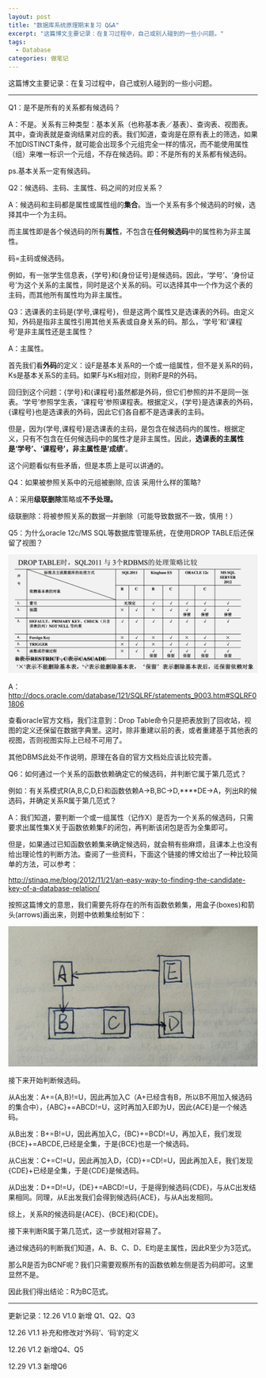 ```yaml
---
layout: post
title: "数据库系统原理期末复习 Q&A"
excerpt: "这篇博文主要记录：在复习过程中，自己或别人碰到的一些小问题。"
tags:
  - Database
categories: 做笔记
---
```


这篇博文主要记录：在复习过程中，自己或别人碰到的一些小问题。

------

Q1：是不是所有的关系都有候选码？

A：不是。关系有三种类型：基本关系（也称基本表／基表）、查询表、视图表。其中，查询表就是查询结果对应的表。我们知道，查询是在原有表上的筛选，如果不加DISTINCT条件，就可能会出现多个元组完全一样的情况，而不能使用属性（组）来唯一标识一个元组，不存在候选码。即：不是所有的关系都有候选码。

ps.基本关系一定有候选码。

 

Q2：候选码、主码、主属性、码之间的对应关系？

A：候选码和主码都是属性或属性组的**集合**。当一个关系有多个候选码的时候，选择其中一个为主码。

而主属性即是各个候选码的所有**属性**，不包含在**任何候选码**中的属性称为非主属性。

码=主码或候选码。

例如，有一张学生信息表，{学号}和{身份证号}是候选码。因此，‘学号’、‘身份证号’为这个关系的主属性，同时是这个关系的码。可以选择其中一个作为这个表的主码，而其他所有属性均为非主属性。

 

Q3：选课表的主码是{学号,课程号}，但是这两个属性又是选课表的外码。由定义知，外码是指非主属性引用其他关系表或自身关系的码。那么，‘学号’和‘课程号’是非主属性还是主属性？

A：主属性。

首先我们看**外码**的定义：设F是基本关系R的一个或一组属性，但不是关系R的码，Ks是基本关系S的主码。如果F与Ks相对应，则称F是R的外码。

回归到这个问题：{学号}和{课程号}虽然都是外码，但它们参照的并不是同一张表。‘学号’参照学生表，‘课程号’参照课程表。根据定义，{学号}是选课表的外码，{课程号}也是选课表的外码，因此它们各自都不是选课表的主码。

但是，因为{学号,课程号}是选课表的主码，是包含在候选码内的属性。根据定义，只有不包含在任何候选码中的属性才是非主属性。因此，**选课表的主属性是‘学号’、‘课程号’，非主属性是‘成绩’**。

这个问题看似有些矛盾，但是本质上是可以讲通的。

 

Q4：如果被参照关系中的元组被删除, 应该 采用什么样的策略?

A：采用**级联删除**策略或**不予处理。**

级联删除：将被参照关系的数据一并删除（可能导致数据不一致，慎用！）

 

Q5：为什么oracle 12c/MS SQL等数据库管理系统，在使用DROP TABLE后还保留了视图？

![img](https://github.com/HusterHope/blogimage/raw/master/DB.png)

A：<http://docs.oracle.com/database/121/SQLRF/statements_9003.htm#SQLRF01806>

查看oracle官方文档，我们注意到：Drop Table命令只是把表放到了回收站，视图的定义还保留在数据字典里。这时，除非重建以前的表，或者重建基于其他表的视图，否则视图实际上已经不可用了。

其他DBMS此处不作说明，原理在各自的官方文档处应该比较完善。

 

Q6：如何通过一个关系的函数依赖确定它的候选码，并判断它属于第几范式？

例如：有关系模式R(A,B,C,D,E)和函数依赖A→B,BC→D,****DE→A，列出R的候选码，并确定关系R属于第几范式？

A：我们知道，要判断一个或一组属性（记作X）是否为一个关系的候选码，只需要求出属性集X关于函数依赖集F的闭包，再判断该闭包是否为全集即可。

但是，如果通过已知函数依赖集来确定候选码，就会稍有些麻烦，且课本上也没有给出理论性的判断方法。查阅了一些资料，下面这个链接的博文给出了一种比较简单的方法，可以参考：

<http://stinaq.me/blog/2012/11/21/an-easy-way-to-finding-the-candidate-key-of-a-database-relation/>

按照这篇博文的意思，我们需要先将存在的所有函数依赖集，用盒子(boxes)和箭头(arrows)画出来，则题中依赖集绘制如下：

![img](https://github.com/HusterHope/blogimage/raw/master/QA2.jpg)

接下来开始判断候选码。

从A出发：A+={A,B}!=U，因此再加入C（A+已经含有B，所以B不用加入候选码的集合中），{ABC}+=ABCD!=U，这时再加入E即为U，因此{ACE}是一个候选码。

从B出发：B+=B!=U，因此再加入C，{BC}+=BCD!=U，再加入E，我们发现{BCE}+=ABCDE,已经是全集，于是{BCE}也是一个候选码。

从C出发：C+=C!=U，因此再加入D，{CD}+=CD!=U，因此再加入E，我们发现{CDE}+已经是全集，于是{CDE}是候选码。

从D出发：D+=D!=U，{DE}+=ABCD!=U，于是得到候选码{CDE}，与从C出发结果相同。同理，从E出发我们会得到候选码{ACE}，与从A出发相同。

综上，关系R的候选码是{ACE}、{BCE}和{CDE}。

接下来判断R属于第几范式，这一步就相对容易了。

通过候选码的判断我们知道，A、B、C、D、E均是主属性，因此R至少为3范式。

那么R是否为BCNF呢？我们只需要观察所有的函数依赖左侧是否为码即可。这里显然不是。

因此我们得出结论：R为BC范式。

 

------

更新记录：12.26  V1.0 新增 Q1、Q2、Q3

12.26  V1.1  补充和修改对‘外码’、‘码’的定义

12.26 V1.2 新增Q4、Q5

12.29 V1.3 新增Q6